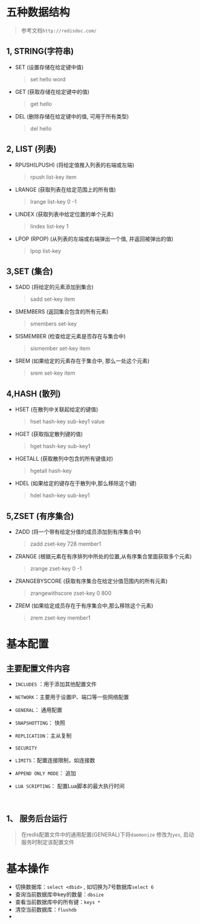 # 五种数据结构

> 参考文档`http://redisdoc.com/`



## 1, STRING(字符串)

- SET (设置存储在给定键中值)

  > set hello word

- GET (获取存储在给定键中的值)

  > get hello

- DEL (删除存储在给定键中的值, 可用于所有类型)

  > del hello

## 2, LIST (列表)

- RPUSH(LPUSH) (将给定值推入列表的右端或左端)

  > rpush list-key item

- LRANGE (获取列表在给定范围上的所有值)

  > lrange list-key 0 -1

- LINDEX (获取列表中给定位置的单个元素)

  > lindex list-key 1

- LPOP (RPOP) (从列表的左端或右端弹出一个值, 并返回被弹出的值)

  > lpop list-key

## 3,SET (集合)

- SADD (将给定的元素添加到集合)

  > sadd set-key item

- SMEMBERS (返回集合包含的所有元素)

  > smembers set-key

- SISMEMBER (检查给定元素是否存在与集合中)

  > sismember set-key item

- SREM (如果给定的元素存在于集合中, 那么一处这个元素)

  > srem set-key item

## 4,HASH (散列)

- HSET (在散列中关联起给定的键值)

  > hset hash-key sub-key1 value

- HGET (获取指定散列键的值)

  > hget hash-key sub-key1

- HGETALL (获取散列中包含的所有键值对)

  > hgetall hash-key

- HDEL (如果给定的键存在于散列中,那么移除这个键)

  > hdel hash-key sub-key1

## 5,ZSET (有序集合)

- ZADD (将一个带有给定分值的成员添加到有序集合中)

  > zadd zset-key 728 member1

- ZRANGE (根据元素在有序排列中所处的位置,从有序集合里面获取多个元素)

  > zrange zset-key 0 -1

- ZRANGEBYSCORE (获取有序集合在给定分值范围内的所有元素)

  > zrangewithscore zset-key 0 800

- ZREM (如果给定成员存在于有序集合中,那么移除这个元素)

  > zrem zset-key member1

# 基本配置

## 主要配置文件内容

- `INCLUDES` ：用于添加其他配置文件

- `NETWORK`：主要用于设置IP、端口等一些网络配置

- `GENERAL`： 通用配置

- `SNAPSHOTTING`： 快照

- `REPLICATION`：主从复制

- `SECURITY`

- `LIMITS`：配置连接限制，如连接数

- `APPEND ONLY MODE`： 追加

- `LUA SCRIPTING`： 配置Lua脚本的最大执行时间

  ​

## 1、 服务后台运行

> 在redis配置文件中的通用配置(GENERAL)下将`daemonize` 修改为`yes`, 启动服务时制定该配置文件



# 基本操作

- 切换数据库：`select <dbid>` , 如切换为7号数据库`select 6`
- 查询当前数据库中key的数量：`dbsize` 
- 查看当前数据库中的所有键：`keys *` 
- 清空当前数据库：`flushdb` 
- ​
